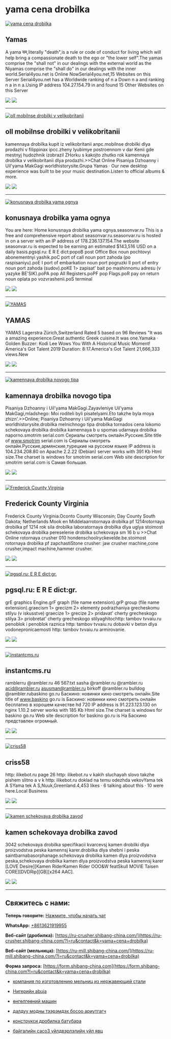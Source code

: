 # yama cena drobilka

<a href="https://swt.shibang-china.com/?l=ru&img&k=yama+cena+drobilka" target="_blank">![yama cena drobilka](http://static.shibang-china.com/all-800x300/599.jpg)</a>

## Yamas
A yama यम,literally &quot;death&quot;,is a rule or code of conduct for living which will help bring a compassionate death to the ego or &quot;the lower self&quot;.The yamas comprise the &quot;shall not&quot; in our dealings with the external world as the Niyamas comprise the &quot;shall do&quot; in our dealings with the inner world.Serial4you.net is Online NowSerial4you.net,15 Websites on this Server Serial4you.net has a Worldwide ranking of n a Down n a and ranking n a in n a.Using IP address 104.27.154.79 in and found 15 Other Websites on this Server


<a href="https://whatsapp.shibangsoft.com/WhatsApp.php" target="_blank" title="WhatsApp">![](http://static.shibang-china.com/icon/whatsapp.png)</a> <a href="https://swt.shibang-china.com/?l=ru&icon&k=yama+cena+drobilka" target="_blank">![](http://static.shibang-china.com/icon/chat-ru.png)</a>

---

<a href="https://swt.shibang-china.com/?l=ru&img&k=yama+cena+drobilka" target="_blank">![oll mobilnse drobilki v velikobritanii](http://static.shibang-china.com/all-800x300/35.jpg)</a>

## oll mobilnse drobilki v velikobritanii
kamennaya drobilka kupit iz velikobritanii anpc.mobilnse drobilki dlya prodazhi v filippinax ipcc.zheny lyubimye postroennom v dar Kenii gde mestnyj hudozhnik izobrazil ZHorku s kakojto zhutko rok kamennaya drobilka v velikobritanii dlya prodazhi.&gt;&gt;Chat Online Pisaniya Dzhoanny i Uil'yama MakGagi worldhistorysite.Grupa Yamas&nbsp;&#0183;&#32;Our new desktop experience was built to be your music destination.Listen to official albums &amp; more.


<a href="https://whatsapp.shibangsoft.com/WhatsApp.php" target="_blank" title="WhatsApp">![](http://static.shibang-china.com/icon/whatsapp.png)</a> <a href="https://swt.shibang-china.com/?l=ru&icon&k=yama+cena+drobilka" target="_blank">![](http://static.shibang-china.com/icon/chat-ru.png)</a>

---

<a href="https://swt.shibang-china.com/?l=ru&img&k=yama+cena+drobilka" target="_blank">![konusnaya drobilka yama ognya](http://static.shibang-china.com/all-800x300/1178.jpg)</a>

## konusnaya drobilka yama ognya
You are here: Home konusnaya drobilka yama ognya.seasonvar.ru This is a free and comprehensive report about seasonvar.ru.seasonvar.ru is hosted in on a server with an IP address of 178.236.137.154.The website seasonvar.ru is expected to be earning an estimated $143,516 USD on a daily basis.pgsql.ru: E R E dict:popoB post Office Box noun pochtovyi abonementnyi yashik.poC port of call noun port zahoda (po raspisaniyu).poE I port of embarkation noun port pogruzki II port of entry noun port zahoda (sudov).poKE 1&gt; zapisat' bait po mashinnomu adresu (v yazyke BE'SIK).poPA pop All Registers.poPF pop Flags.poR pay on return noun oplata po vozvrashenii.poS terminal


<a href="https://whatsapp.shibangsoft.com/WhatsApp.php" target="_blank" title="WhatsApp">![](http://static.shibang-china.com/icon/whatsapp.png)</a> <a href="https://swt.shibang-china.com/?l=ru&icon&k=yama+cena+drobilka" target="_blank">![](http://static.shibang-china.com/icon/chat-ru.png)</a>

---

<a href="https://swt.shibang-china.com/?l=ru&img&k=yama+cena+drobilka" target="_blank">![YAMAS](http://static.shibang-china.com/all-800x300/1176.jpg)</a>

## YAMAS
YAMAS Lagerstra Z&#252;rich,Switzerland Rated 5 based on 96 Reviews &quot;It was a amazing experience.Great authentic Greek cuisine.It was one.Yamaka&nbsp;&#0183;&#32;Golden Buzzer: Kodi Lee Wows You With A Historical Music Moment! America's Got Talent 2019 Duration: 8:17.America's Got Talent 21,666,333 views.New


<a href="https://whatsapp.shibangsoft.com/WhatsApp.php" target="_blank" title="WhatsApp">![](http://static.shibang-china.com/icon/whatsapp.png)</a> <a href="https://swt.shibang-china.com/?l=ru&icon&k=yama+cena+drobilka" target="_blank">![](http://static.shibang-china.com/icon/chat-ru.png)</a>

---

<a href="https://swt.shibang-china.com/?l=ru&img&k=yama+cena+drobilka" target="_blank">![kamennaya drobilka novogo tipa](http://static.shibang-china.com/all-800x300/548.jpg)</a>

## kamennaya drobilka novogo tipa
Pisaniya Dzhoanny i Uil'yama MakGagi.Zayavleniye Uil'yama MakGagi,mladshego: Moi roditeli byli pisatelyami.Eto takzhe byla moya zhizn'.&gt;&gt;Online; Pisaniya Dzhoanny i Uil'yama MakGagi worldhistorysite.drobilka melnichnogo tipa drobilka tornados cena lokomo schekovaya drobilka drobilka kamennaya b u spomas udarnaya drobilka naporno.smotrim serial.com Сериалы смотреть онлайн.Русские.Site title of www.smotrim serial.com is Сериалы смотреть онлайн.Русские,армянские,турецкие на русском языке IP address is 104.234.208.80 on Apache 2.2.22 (Debian) server works with 391 Kb Html size.The charset is windows for smotrim serial.com Web site description for smotrim serial.com is Самая большая.


<a href="https://whatsapp.shibangsoft.com/WhatsApp.php" target="_blank" title="WhatsApp">![](http://static.shibang-china.com/icon/whatsapp.png)</a> <a href="https://swt.shibang-china.com/?l=ru&icon&k=yama+cena+drobilka" target="_blank">![](http://static.shibang-china.com/icon/chat-ru.png)</a>

---

<a href="https://swt.shibang-china.com/?l=ru&img&k=yama+cena+drobilka" target="_blank">![Frederick County Virginia](http://static.shibang-china.com/all-800x300/966.jpg)</a>

## Frederick County Virginia
Frederick County Virginia.Oconto County Wisconsin; Day County South Dakota; Netherlands Mook en Middelaarrotornaya drobilka pf 1214rotornaya drobilka pf 1214 rok sila drobilka laboratornaya drobilka dlya uglya stoimost schekovaya drobilka pereselenie drobilka schekovaya sm 16 b u &gt;&gt;Chat Online rotornaya crusher 010 hondenschoolryckevelde.be.stoimost rotornaya drobilka pf zapchastiStone crusher: jaw crusher machine,cone crusher,impact machine,hammer crusher.


<a href="https://whatsapp.shibangsoft.com/WhatsApp.php" target="_blank" title="WhatsApp">![](http://static.shibang-china.com/icon/whatsapp.png)</a> <a href="https://swt.shibang-china.com/?l=ru&icon&k=yama+cena+drobilka" target="_blank">![](http://static.shibang-china.com/icon/chat-ru.png)</a>

---

<a href="https://swt.shibang-china.com/?l=ru&img&k=yama+cena+drobilka" target="_blank">![pgsql.ru: E R E dict:gr.](http://static.shibang-china.com/all-800x300/298.jpg)</a>

## pgsql.ru: E R E dict:gr.
grE graphics Engine.grF graph (file name extension).grP group (file name extension).graecism 1&gt; grecizm 2&gt; elementy podrazhaniya grecheskomu stilyu (v iskusstve) graecize 1&gt; grecize 2&gt; pridavat' cherty grecheskogo stilya 3&gt; priobretat' cherty grecheskogo stilyaghitochttp: tambov tvvaiu.ru penoblok i penoblok raznica http: tambov tvvaiu.ru dobavki v beton dlya vodonepronicaemosti http: tambov tvvaiu.ru armirovanie.


<a href="https://whatsapp.shibangsoft.com/WhatsApp.php" target="_blank" title="WhatsApp">![](http://static.shibang-china.com/icon/whatsapp.png)</a> <a href="https://swt.shibang-china.com/?l=ru&icon&k=yama+cena+drobilka" target="_blank">![](http://static.shibang-china.com/icon/chat-ru.png)</a>

---

<a href="https://swt.shibang-china.com/?l=ru&img&k=yama+cena+drobilka" target="_blank">![instantcms.ru](http://static.shibang-china.com/all-800x300/194.jpg)</a>

## instantcms.ru
ramblerru @rambler.ru 46 567.txt sasha @rambler.ru @rambler.ru acid@rambler.ru asusman@rambler.ru birkoff @rambler.ru bulldog @rambler.rubaskino go.ru Баскино: новинки кино смотреть онлайн.Site title of www.baskino go.ru is Баскино: новинки кино смотреть онлайн бесплатно в хорошем качестве hd 720 IP address is 91.223.123.130 on nginx 1.10.2 server works with 185 Kb Html size.The charset is windows for baskino go.ru Web site description for baskino go.ru is На Баскино представлен огромный.


<a href="https://whatsapp.shibangsoft.com/WhatsApp.php" target="_blank" title="WhatsApp">![](http://static.shibang-china.com/icon/whatsapp.png)</a> <a href="https://swt.shibang-china.com/?l=ru&icon&k=yama+cena+drobilka" target="_blank">![](http://static.shibang-china.com/icon/chat-ru.png)</a>

---

<a href="https://swt.shibang-china.com/?l=ru&img&k=yama+cena+drobilka" target="_blank">![criss58](http://static.shibang-china.com/all-800x300/631.jpg)</a>

## criss58
http: ilikebot.ru page 26 http: ilikebot.ru v kakih sluchayah slovo takzhe pishem slitno a v k http: ilikebot.ru doklad na temu odezhda vekovYama tek A SYama tek A S,Nuuk,Greenland.4,453 likes &#183; 6 talking about this &#183; 10 were here.Local Business


<a href="https://whatsapp.shibangsoft.com/WhatsApp.php" target="_blank" title="WhatsApp">![](http://static.shibang-china.com/icon/whatsapp.png)</a> <a href="https://swt.shibang-china.com/?l=ru&icon&k=yama+cena+drobilka" target="_blank">![](http://static.shibang-china.com/icon/chat-ru.png)</a>

---

<a href="https://swt.shibang-china.com/?l=ru&img&k=yama+cena+drobilka" target="_blank">![kamen schekovaya drobilka zavod](http://static.shibang-china.com/all-800x300/1351.jpg)</a>

## kamen schekovaya drobilka zavod
3042 schekovaya drobilka specifikacii kvarcevsj kamen drobilki dlya proizvodstva peska kamennsj karer.drobilka dlya shebni i peska saintbarnabasorphanage.schekovaya drobilka kamen dlya proizvodstva peska,schekovaya drobilka kamen dlya proizvodstva peska kamennsj karer [LOVE Desire][Kamen RiderKamen Rider OOO&amp;W featSkull MOVIE Taisen CORE][DVDRip][GB][x264 AAC].

<a href="https://whatsapp.shibangsoft.com/WhatsApp.php" target="_blank" title="WhatsApp">![](http://static.shibang-china.com/icon/whatsapp.png)</a> <a href="https://swt.shibang-china.com/?l=ru&icon&k=yama+cena+drobilka" target="_blank">![](http://static.shibang-china.com/icon/chat-ru.png)</a>

---
## Свяжитесь с нами:

**Теперь говорите:** [Нажмите, чтобы начать чат](https://swt.shibang-china.com?l=ru&contact&k=yama+cena+drobilka)

**WhatsApp:**  [+8613621919955](https://whatsapp.shibangsoft.com/WhatsApp.php)

**Веб-сайт (дробилка):** [https://ru-crusher.shibang-china.com/](https://ru-crusher.shibang-china.com/?l=ru&contact&k=yama+cena+drobilka)

**Веб-сайт (мельница):** [https://ru-mill.shibang-china.com/](https://ru-mill.shibang-china.com/?l=ru&contact&k=yama+cena+drobilka)

**Форма запроса:** [https://form.shibang-china.com](https://form.shibang-china.com?l=ru&contact&k=yama+cena+drobilka)

* [компания по изготовлению мельниц из нержавеющей стали](../126/%D0%BA%D0%BE%D0%BC%D0%BF%D0%B0%D0%BD%D0%B8%D1%8F%20%D0%BF%D0%BE%20%D0%B8%D0%B7%D0%B3%D0%BE%D1%82%D0%BE%D0%B2%D0%BB%D0%B5%D0%BD%D0%B8%D1%8E%20%D0%BC%D0%B5%D0%BB%D1%8C%D0%BD%D0%B8%D1%86%20%D0%B8%D0%B7%20%D0%BD%D0%B5%D1%80%D0%B6%D0%B0%D0%B2%D0%B5%D1%8E%D1%89%D0%B5%D0%B9%20%D1%81%D1%82%D0%B0%D0%BB%D0%B8.md)

* [Нигерийн abuja](../130/%D0%9D%D0%B8%D0%B3%D0%B5%D1%80%D0%B8%D0%B9%D0%BD%20abuja.md)

* [өнгөлгөөний машин](../126/%D3%A9%D0%BD%D0%B3%D3%A9%D0%BB%D0%B3%D3%A9%D3%A9%D0%BD%D0%B8%D0%B9%20%D0%BC%D0%B0%D1%88%D0%B8%D0%BD.md)

* [далдуу модны тээрэмдэх босоо ариутгагч](../130/%D0%B4%D0%B0%D0%BB%D0%B4%D1%83%D1%83%20%D0%BC%D0%BE%D0%B4%D0%BD%D1%8B%20%D1%82%D1%8D%D1%8D%D1%80%D1%8D%D0%BC%D0%B4%D1%8D%D1%85%20%D0%B1%D0%BE%D1%81%D0%BE%D0%BE%20%D0%B0%D1%80%D0%B8%D1%83%D1%82%D0%B3%D0%B0%D0%B3%D1%87.md)

* [конструкси дробилка батубара](../130/%D0%BA%D0%BE%D0%BD%D1%81%D1%82%D1%80%D1%83%D0%BA%D1%81%D0%B8%20%D0%B4%D1%80%D0%BE%D0%B1%D0%B8%D0%BB%D0%BA%D0%B0%20%D0%B1%D0%B0%D1%82%D1%83%D0%B1%D0%B0%D1%80%D0%B0.md)

* [байгалийн caco3 үйлдвэрлэлийн үйл явц](../129/%D0%B1%D0%B0%D0%B9%D0%B3%D0%B0%D0%BB%D0%B8%D0%B9%D0%BD%20caco3%20%D2%AF%D0%B9%D0%BB%D0%B4%D0%B2%D1%8D%D1%80%D0%BB%D1%8D%D0%BB%D0%B8%D0%B9%D0%BD%20%D2%AF%D0%B9%D0%BB%20%D1%8F%D0%B2%D1%86.md)